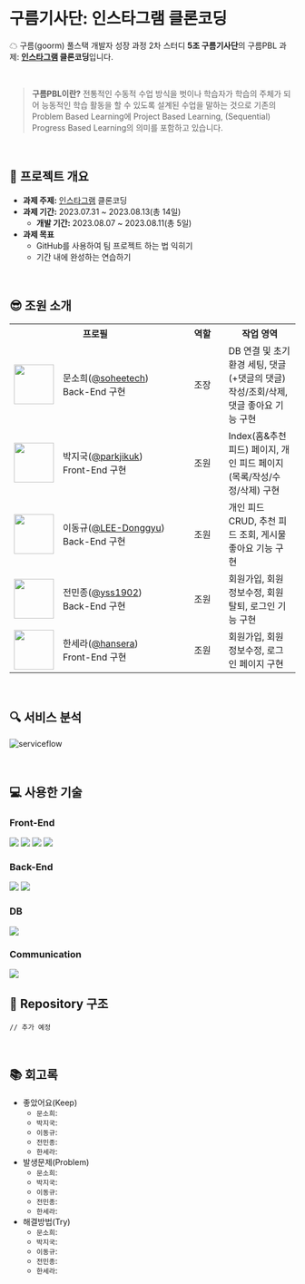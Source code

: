 # 구름기사단: 인스타그램 클론코딩
☁ 구름(goorm) 풀스택 개발자 성장 과정 2차 스터디 **5조 구름기사단**의 구름PBL 과제: **[인스타그램](https://www.instagram.com/) 클론코딩**입니다.

<br>

> **구름PBL이란?** 전통적인 수동적 수업 방식을 벗이나 학습자가 학습의 주체가 되어 능동적인 학습 활동을 할 수 있도록 설계된 수업을 말하는 것으로 기존의 Problem Based Learning에 Project Based Learning, (Sequential) Progress Based Learning의 의미를 포함하고 있습니다.

<br>

## 📌 프로젝트 개요

- **과제 주제:** [인스타그램](https://www.instagram.com/) 클론코딩
- **과제 기간:** 2023.07.31 ~ 2023.08.13(총 14일)
  + **개발 기간:** 2023.08.07 ~ 2023.08.11(총 5일)
- **과제 목표** 
  + GitHub를 사용하여 팀 프로젝트 하는 법 익히기
  + 기간 내에 완성하는 연습하기

<br>

## 😎 조원 소개

<table>
  <tr>
    <th colspan="2" align="center">프로필</th>
    <th align="center">역할</th>
    <th align="center">작업 영역</th>
  </tr>
  <tr>
    <td align="center"><img src="https://avatars.githubusercontent.com/u/121299334?v=4" width="70"></td>
    <td width="200">문소희(<a href="https://github.com/soheetech" target="_blank">@soheetech</a>)<br>Back-End 구현</td>
    <td width="60" align="center">조장</td>
    <td>DB 연결 및 초기 환경 세팅, 댓글(+댓글의 댓글) 작성/조회/삭제, 댓글 좋아요 기능 구현</td>
  </tr>
  <tr>
    <td align="center"><img src="https://avatars.githubusercontent.com/u/58635833?v=4" width="70"></td>
    <td>박지국(<a href="https://github.com/parkjikuk" target="_blank">@parkjikuk</a>)<br>Front-End 구현</td>
    <td align="center">조원</td>
    <td>Index(홈&추천피드) 페이지, 개인 피드 페이지(목록/작성/수정/삭제) 구현</td>
  </tr>
  <tr>
    <td align="center"><img src="https://avatars.githubusercontent.com/u/62269067?v=4" width="70"></td>
    <td>이동규(<a href="https://github.com/LEE-Donggyu" target="_blank">@LEE-Donggyu</a>)<br>Back-End 구현</td>
    <td align="center">조원</td>
    <td>개인 피드 CRUD, 추천 피드 조회, 게시물 좋아요 기능 구현</td>
  </tr>
  <tr>
    <td align="center"><img src="https://avatars.githubusercontent.com/u/50459192?v=4" width="70"></td>
    <td>전민종(<a href="https://github.com/yss1902" target="_blank">@yss1902</a>)<br>Back-End 구현</td>
    <td align="center">조원</td>
    <td>회원가입, 회원 정보수정, 회원탈퇴, 로그인 기능 구현</td>
  </tr>
  <tr>
    <td align="center"><img src="https://avatars.githubusercontent.com/u/54804220?v=4" width="70"></td>
    <td>한세라(<a href="https://github.com/hansera" target="_blank">@hansera</a>)<br>Front-End 구현</td>
    <td align="center">조원</td>
    <td>회원가입, 회원 정보수정, 로그인 페이지 구현</td>
  </tr>
</table>

<br>

## 🔍 서비스 분석
![serviceflow](https://github.com/goorm-fullstack/knightsInstagram/assets/121299334/a2d66927-a716-4596-9b37-fff8bba0d031)

<br>

## 💻 사용한 기술

### Front-End
<img src="https://img.shields.io/badge/html5-E34F26?style=for-the-badge&logo=html5&logoColor=white"> <img src="https://img.shields.io/badge/css-1572B6?style=for-the-badge&logo=css3&logoColor=white"> <img src="https://img.shields.io/badge/javascript-F7DF1E?style=for-the-badge&logo=javascript&logoColor=black"> <img src="https://img.shields.io/badge/react-61DAFB?style=for-the-badge&logo=react&logoColor=black">

### Back-End
<img src="https://img.shields.io/badge/java-007396?style=for-the-badge&logo=java&logoColor=white"> <img src="https://img.shields.io/badge/spring-6DB33F?style=for-the-badge&logo=spring&logoColor=white">

### DB
<img src="https://img.shields.io/badge/firebase-FFCA28?style=for-the-badge&logo=firebase&logoColor=black">

### Communication
<img src="https://img.shields.io/badge/Discord-5865F2?style=for-the-badge&logo=Discord&logoColor=white">

<br>

## 📁 Repository 구조

```
// 추가 예정
```

<br>

## 📚 회고록

- 좋았어요(Keep)
  + `문소희`: 
  + `박지국`: 
  + `이동규`: 
  + `전민종`: 
  + `한세라`: 
- 발생문제(Problem)
  + `문소희`: 
  + `박지국`: 
  + `이동규`: 
  + `전민종`: 
  + `한세라`: 
- 해결방법(Try)
  + `문소희`: 
  + `박지국`: 
  + `이동규`: 
  + `전민종`: 
  + `한세라`: 

